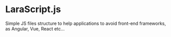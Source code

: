 # LaraScript.js

Simple JS files structure to help applications to avoid front-end frameworks, as Angular, Vue, React etc...
